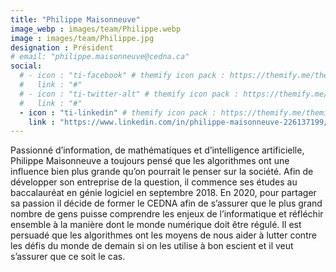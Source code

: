 ```yaml
---
title: "Philippe Maisonneuve"
image_webp : images/team/Philippe.webp
image : images/team/Philippe.jpg
designation : Président
# email: "philippe.maisonneuve@cedna.ca"
social:
  # - icon : "ti-facebook" # themify icon pack : https://themify.me/themify-icons
  #   link : "#"
  # - icon : "ti-twitter-alt" # themify icon pack : https://themify.me/themify-icons
  #   link : "#"
  - icon : "ti-linkedin" # themify icon pack : https://themify.me/themify-icons
    link : "https://www.linkedin.com/in/philippe-maisonneuve-226137199/"
---
```


Passionné d’information, de mathématiques et d’intelligence artificielle, Philippe Maisonneuve a toujours pensé que les algorithmes ont une influence bien plus grande qu’on pourrait le penser sur la société. Afin de développer son entreprise de la question, il commence ses études au baccalauréat en génie logiciel en septembre 2018. En 2020, pour partager sa passion il décide de former le CEDNA afin de s’assurer que le plus grand nombre de gens puisse comprendre les enjeux de l’informatique et réfléchir ensemble à la manière dont le monde numérique doit être régulé. Il est persuadé que les algorithmes ont les moyens de nous aider à lutter contre les défis du monde de demain si on les utilise à bon escient et il veut s’assurer que ce soit le cas.
